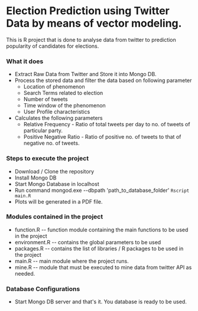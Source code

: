 # Election Prediction using Twitter Data by means of vector modeling.

This is R project that is done to analyse data from twitter to prediction popularity of candidates
for elections.

### What it does
- Extract Raw Data from Twitter and Store it into Mongo DB.
- Process the stored data and filter the data based on following parameter
    * Location of phenomenon
    * Search Terms related to election
    * Number of tweets
    * Time window of the phenomenon
    * User Profile characteristics
- Calculates the following parameters
    * Relative Frequency - Ratio of total tweets per day to no. of tweets of particular party.
    * Positive Negative Ratio - Ratio of positive no. of tweets to that of negative no. of tweets.
    
### Steps to execute the project
- Download / Clone the repository
- Install Mongo DB
- Start Mongo Database in localhost
- Run command mongod.exe --dbpath 'path_to_database_folder'
`Rscript main.R`
- Plots will be generated in a PDF file.

### Modules contained in the project
- function.R -- function module containing the main functions to be used in the project
- environment.R -- contains the global parameters to be used
- packages.R -- contains the list of libraries / R packages to be used in the project
- main.R -- main module where the project runs.
- mine.R -- module that must be executed to mine data from twitter API as needed.

### Database Configurations
- Start Mongo DB server and that's it. You database is ready to be used.